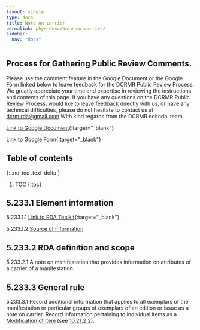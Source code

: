 ```yaml
---
layout: single
type: docs
title: Note on carrier
permalink: phys-desc/Note-on-carrier/
sidebar:
  nav: "docs"
---
```


## Process for Gathering Public Review Comments.
Please use the comment feature in the Google Document or the Google Form linked below to leave feedback for the DCRMR Public Review Process.  We greatly appreciate your time and expertise in reviewing the instructions and contents of this page.  If you have any questions on the DCRMR Public Review Process, would like to leave feedback directly with us, or have any technical difficulties, please do not hesitate to contact us at dcrm.rda@gmail.com  With kind regards from the DCRMR editorial team.

[Link to Google Document](https://docs.google.com/document/d/1Q8D81XweOpyWFPu1FGkkypzUPYq7K969aPqZjAPYb44/edit){:target="_blank"}

[Link to Google Form](https://docs.google.com/forms/d/e/1FAIpQLSdNtJkbY1mngdTcvCoB7zZcpaIuuKHvlbyiidP-QunDy14VcQ/viewform){:target="_blank"}

## Table of contents
{: .no_toc .text-delta }

1. TOC
{:toc}

## 5.233.1 Element information

<a name="5.233.1.1">5.233.1.1</a> [Link to RDA Toolkit](https://beta.rdatoolkit.org/Content/Index?externalId=en-US_ala-5887ca96-eae3-34c9-ac6b-5f1f73f3845b){:target="_blank"}

<a name="5.233.1.2">5.233.1.2</a> [Source of information](/DCRMR/phys-desc/)

## 5.233.2 RDA definition and scope

<a name="5.233.2.1">5.233.2.1</a> A note on manifestation that provides information on attributes of a carrier of a manifestation.

## 5.233.3 General rule

<a name="5.233.3.1">5.233.3.1</a> Record additional information that applies to all exemplars of the manifestation or particular groups of exemplars of an edition or issue as a note on carrier. Record information pertaining to individual items as a [Modification of item](/DCRMR/notes-on-items/Modification-of-item/) (see [10.21.2.2](/DCRMR/notes-on-items/Modification-of-item/#10.21.2.2)).
